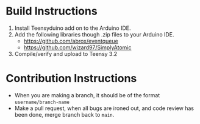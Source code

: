 # Build Instructions
1. Install Teensyduino add on to the Arduino IDE.
2. Add the following libraries though .zip files to your Arduino IDE.
    - https://github.com/abrox/eventqueue
    - https://github.com/wizard97/SimplyAtomic
3. Compile/verify and upload to Teensy 3.2

# Contribution Instructions 
- When you are making a branch, it should be of the format ```username/branch-name```
- Make a pull request, when all bugs are ironed out,  and code review has been done, merge branch back to ```main```.
